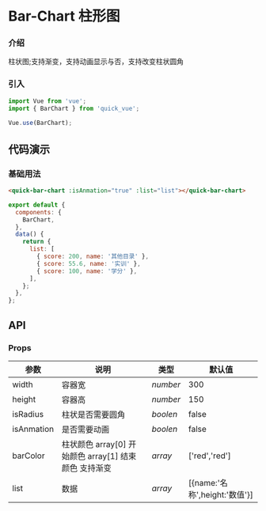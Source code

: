 # Bar-Chart 柱形图

### 介绍

柱状图;支持渐变，支持动画显示与否，支持改变柱状圆角

### 引入

```js
import Vue from 'vue';
import { BarChart } from 'quick_vue';

Vue.use(BarChart);
```

## 代码演示

### 基础用法

```html
<quick-bar-chart :isAnmation="true" :list="list"></quick-bar-chart>
```

```js
export default {
  components: {
    BarChart,
  },
  data() {
    return {
      list: [
        { score: 200, name: '其他目录' },
        { score: 55.6, name: '实训' },
        { score: 100, name: '学分' },
      ],
    };
  },
};
```

## API

### Props

| 参数 | 说明 | 类型 | 默认值 |
| --- | --- | --- | --- |
| width | 容器宽 | _number_ | 300 |
| height | 容器高 | _number_ | 150 |
| isRadius | 柱状是否需要圆角 | _boolen_ | false |
| isAnmation | 是否需要动画 | _boolen_ | false |
| barColor | 柱状颜色 array[0] 开始颜色 array[1] 结束颜色 支持渐变 | _array_ | ['red','red'] |
| list | 数据 | _array_ | [{name:'名称',height:'数值'}] |
